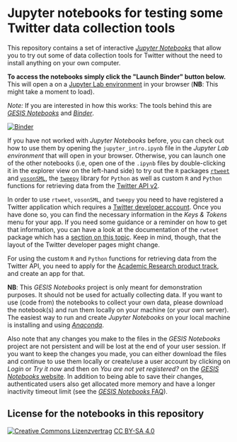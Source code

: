 # Jupyter notebooks for testing some Twitter data collection tools

This repository contains a set of interactive [*Jupyter Notebooks*](https://jupyter.org/) that allow you to try out some of data collection tools for Twitter without the need to install anything on your own computer.

**To access the notebooks simply click the "Launch Binder" button below.** 
This will open a on a [Jupyter Lab environment](https://jupyterlab.readthedocs.io/en/stable/) in your browser (**NB**: This might take a moment to load).

*Note:* If you are interested in how this works: The tools behind this are [*GESIS Notebooks*](https://notebooks.gesis.org/) and [*Binder*](https://mybinder.org/).

[![Binder](https://notebooks.gesis.org/binder/badge_logo.svg)](https://notebooks.gesis.org/binder/v2/gh/jobreu/twitter-linking-workshop-2021/main?urlpath=lab)

If you have not worked with *Jupyter Notebooks* before, you can check out how to use them by opening the `jupyter_intro.ipynb` file in the *Jupyter Lab environment* that will open in your browser. Otherwise, you can launch one of the other notebooks (i.e, open one of the `.ipynb` files by double-clicking it in the explorer view on the left-hand side) to try out the `R` packages [`rtweet`](http://rtweet.info/) and [`vosonSML`](https://github.com/vosonlab/vosonSML), the [`tweepy`](https://www.tweepy.org/) library for `Python` as well as custom `R` and `Python` functions for retrieving data from the [Twitter API v2](https://developer.twitter.com/en/docs/twitter-api/early-access).

In order to use `rtweet`, `vosonSML`, and `tweepy` you need to have registered a Twitter application which requires a [Twitter developer account](https://developer.twitter.com/en/apply-for-access). Once you have done so, you can find the necessary information in the *Keys & Tokens* menu for your app. If you need some guidance or a reminder on how to get that information, you can have a look at the documentation of the `rwteet` package which has a [section on this topic](https://rtweet.info/articles/auth.html). Keep in mind, though, that the layout of the Twitter developer pages might change.

For using the custom `R` and `Python` functions for retrieving data from the Twitter API, you need to apply for the [Academic Research product track](https://developer.twitter.com/en/solutions/academic-research/products-for-researchers), and create an app for that.

**NB**: This *GESIS Notebooks* project is only meant for demonstration purposes. It should not be used for actually collecting data. If you want to use (code from) the notebooks to collect your own data, please download the notebook(s) and run them locally on your machine (or your own server). The easiest way to run and create *Jupyter Notebooks* on your local machine is installing and using [*Anaconda*](https://www.anaconda.com/products/individual).

Also note that any changes you make to the files in the *GESIS Notebooks* project are not persistent and will be lost at the end of your user session. If you want to keep the changes you made, you can either download the files and continue to use them locally or create/use a user account by clicking on *Login* or *Try it now* and then on *You are not yet registered?* on the [*GESIS Notebooks* website](https://notebooks.gesis.org/). In addition to being able to save their changes, authenticated users also get allocated more memory and have a longer inactivity timeout limit (see the [*GESIS Notebooks* FAQ](https://notebooks.gesis.org/faq/)).

## License for the notebooks in this repository
[![Creative Commons Lizenzvertrag](https://i.creativecommons.org/l/by-sa/4.0/88x31.png)](http://creativecommons.org/licenses/by-sa/4.0/) [CC BY-SA 4.0](http://creativecommons.org/licenses/by-sa/4.0/)